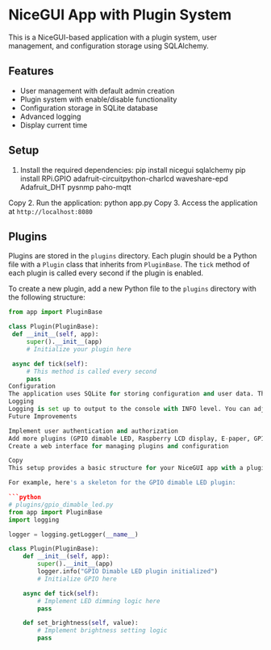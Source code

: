 # NiceGUI App with Plugin System

This is a NiceGUI-based application with a plugin system, user management, and configuration storage using SQLAlchemy.

## Features

- User management with default admin creation
- Plugin system with enable/disable functionality
- Configuration storage in SQLite database
- Advanced logging
- Display current time

## Setup

1. Install the required dependencies:
pip install nicegui sqlalchemy
pip install RPi.GPIO adafruit-circuitpython-charlcd waveshare-epd Adafruit_DHT pysnmp paho-mqtt

Copy
2. Run the application:
python app.py
Copy
3. Access the application at `http://localhost:8080`

## Plugins

Plugins are stored in the `plugins` directory. Each plugin should be a Python file with a `Plugin` class that inherits from `PluginBase`. The `tick` method of each plugin is called every second if the plugin is enabled.

To create a new plugin, add a new Python file to the `plugins` directory with the following structure:

```python
from app import PluginBase

class Plugin(PluginBase):
 def __init__(self, app):
     super().__init__(app)
     # Initialize your plugin here

 async def tick(self):
     # This method is called every second
     pass
Configuration
The application uses SQLite for storing configuration and user data. The database file is app.db in the root directory.
Logging
Logging is set up to output to the console with INFO level. You can adjust the logging level and format in the app.py file.
Future Improvements

Implement user authentication and authorization
Add more plugins (GPIO dimable LED, Raspberry LCD display, E-paper, GPIO thermometer, SNMP, MQTT)
Create a web interface for managing plugins and configuration

Copy
This setup provides a basic structure for your NiceGUI app with a plugin system, database configuration, and time display. To implement the specific plugins you mentioned (GPIO dimable LED, Raspberry LCD display, E-paper, GPIO thermometer, SNMP, and MQTT), you would need to create separate plugin files for each in the `plugins` directory, following the structure of the sample plugin.

For example, here's a skeleton for the GPIO dimable LED plugin:

```python
# plugins/gpio_dimable_led.py
from app import PluginBase
import logging

logger = logging.getLogger(__name__)

class Plugin(PluginBase):
    def __init__(self, app):
        super().__init__(app)
        logger.info("GPIO Dimable LED plugin initialized")
        # Initialize GPIO here

    async def tick(self):
        # Implement LED dimming logic here
        pass

    def set_brightness(self, value):
        # Implement brightness setting logic
        pass